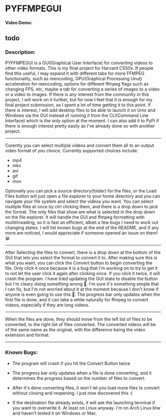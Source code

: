 # PYFFMPEGUI
#### Video Demo: 
todo
---
### Description:

PYFFMPEGUI is a GUI(Graphical User Interface) for converting videos to other video formats.
This is my final project for Harvard CS50x.  If people find this useful, I may expand it with different tabs 
for more FFMPEG functionality, such as reencoding, GPU(Graphical Processing Unut) acceleration for reencoding,
options for different ffmpeg flags such as changing FPS, etc, maybe a tab for converting a series of images to 
a video or a video to images. If there is any interest from the community in this project, I will work on it further,
but for now I feel that it is enough for my final project submission, as I spent a lot of time getting it to this point.
If there is interest, I will add desktop files to be able to launch it on Unix and Windows via the GUI instead of running
it from the CLI(Command Line Interface) which is the only option at the moment. I can also add it to PyPi if there is enough
interest pretty easily as I've already done so with another project.

---

Curently you can select multiple videos and convert them all to an output video format of you choice.
Currently supported choices include:
* mp4 
* mkv 
* avi
* gif 
* mov


Optionally you can pick a source directory(folder) for the files, or the Load Files button will just open a file explorer
to your home directory and you can navigate your file system and select the videos you want. You can select multiple files
at once by ctrl clicking them, and there is a drop down to pick the format. The only files that show are what is selected in the drop down 
on the file explorer. It will handle the GUI and ffmpeg formatting with multithreading, so 
it is fast an efficient, albiet a few bugs I need to work out changing states. I will list known bugs at the end of the README,
and if any more are noticed, I would appreciate if someone opened an issue on them! 😀

---

After Selecting the files to convert, there is a drop down at the bottom of the GUI that lets you select the format to convert it to.
After making sure this is what you want, you can click the Convert button to begin converting the file. Only click it once because it
is a bug that I'm working on to try to get it to not let the user click it again after clicking once. If you click it twice, it will crash
the program. I have tried updating the GUI state to disable the button but I'm cleary doing something wrong 🤦. I'm sure it's something simple
that I can fix, but I'm not worried about it at the moment because I don't know if anyone is even going to use this 🤣. The progress bar only updates 
when the first file is done, and it can take a while naturally for ffmpeg to convert videos, especially if they are long videos.

________________

When the files are done, they should move from the left list of files to be converted, to the right list of files converted. The converted videos
will be of the same name as the original, with the difference being the video extension and format.

___

### Known Bugs:

* The program will crash if you hit the Convert Button twice

* The progress bar only updates when a file is done converting, and it determines the progress based on the number of files to convert.

* After it's done converting files, it won't let you load more files to convert without closing and reopening. I just now discovered this :(

* If the destination file already exists, it will ask the launching terminal if you want to overwrite it. At least on Linux anyway.
I'm on Arch Linux btw and haven't tested it on Windows or Mac.
